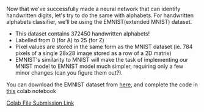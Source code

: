 Now that we've successfully made a neural network that can identify handwritten digits, let's try to do the same with alphabets.
For handwritten alphabets classifier, we'll be using the EMNIST(extended MNIST) dataset.
- This dataset contains 372450 handwritten alphabets!
- Labelled from 0 (for A) to 25 (for Z)
- Pixel values are stored in the same form as the MNIST dataset (ie. 784 pixels of a single 28x28 image stored as a row of a 2D matrix)
- EMNIST's similarity to MNIST will make the task of implementing our MNIST model to EMNIST model much simpler, requiring only a few minor changes (can you figure them out?).

You can download the EMNIST dataset from [here](https://drive.google.com/file/d/19pLVDMwag_FIftNdwMBtbUbAuDUtnhgf/view?usp=sharing), and complete the code in [this](https://colab.research.google.com/drive/17cbhaP5hoci-8mYiXxBThBMZqs3hceAn?usp=sharing) colab notebook

[Colab File Submission Link](https://docs.google.com/forms/d/e/1FAIpQLSf8DILfPm-lMB8cP1hq8TclONV5AZvneoXlDPHGR_lNI6w-Cg/viewform)
